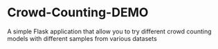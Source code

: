 # Crowd-Counting-DEMO
A simple Flask application that allow you to try different crowd counting models with  different samples from various datasets
